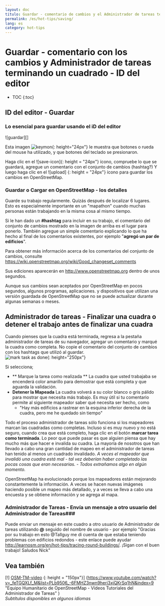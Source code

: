 ```yaml
---
layout: doc
titulo: Guardar - comentario de cambios y el Administrador de tareas terminando un cuadrado - ID del editor
permalink: /es/hot-tips/saving/
lang: es
category: hot-tips
---
```


Guardar - comentario con los cambios y Administrador de tareas terminando un cuadrado - ID del editor
============

- TOC
{:toc}

ID del editor - Guardar
------------------

### Lo esencial para guardar usando el iD del editor ###

![guardar][]

Esta imagen ![keymon]{: height="24px"} le muestra que botones o rueda del mouse ha utilizado, y que botones del teclado se presionaron.  

Haga clic en el ![save-icon]{: height = "24px"} ícono, compruebe lo que se guardará, agregue un comentario con el conjunto de cambios (hashtag?) Y luego haga clic en el ![upload] {: height = "24px"} ícono para guardar los cambios en OpenStreetMap.  

### Guardar o Cargar en OpenStreetMap - los detalles ###

Guarde su trabajo regularmente. Quizás después de localizar 6 lugares. Esto es especialmente importante en un "mapathon" cuando muchas personas están trabajando en la misma cosa al mismo tiempo.  

Si le han dado un **#hashtag** para incluir en su trabajo, el comentario del conjunto de cambios mostrado en la imagen de arriba es el lugar para ponerlo. También agregue un simple comentario explicando lo que ha hecho al final de los comentarios existentes, por ejemplo "**agregó un par de edificios**".  

Para obtener más información acerca de los comentarios del conjunto de cambios, consulte <https://wiki.openstreetmap.org/wiki/Good_changeset_comments>  

Sus ediciones aparecerán en <http://www.openstreetmap.org> dentro de unos segundos.  

Aunque sus cambios sean aceptados por OpenStreetMap en pocos segundos, algunos programas, aplicaciones. y dispositivos que utilizan una versión guardada de OpenStreetMap que no se puede actualizar durante algunas semanas o meses.  

Administrador de tareas - Finalizar una cuadra o detener el trabajo antes de finalizar una cuadra  
-------------------------------------------------------------------

Cuando pienses que la cuadra está terminada, regresa a la pestaña administrador de tareas de su navegador, agregar un comentario y marqué la cuadra como completa. No copie el comentario del conjunto de cambios con los hashtags que utilizó al guardar.  
![mark task as done]{: height="250px"}  

Si selecciona;

- ** Marque la tarea como realizada ** La cuadra que usted trabajaba se encenderá color amarillo para demostrar que está completa y que aguarda la validación.  
- **Detener la Mapeada** La cuadra volverá a su color blanco o gris pálido para mostrar que necesita más trabajo. Es muy útil si tu comentario permite al siguiente mapeador saber qué necesita ser hecho, como  
    - "Hay más edificios a rastrear en la esquina inferior derecha de la cuadra, pero me he quedado sin tiempo"  

Todo el proceso administrador de tareas sólo funciona si los mapeadores marcan las cuadradas como completas. Incluso si es muy nuevo y no está seguro, cuando crea que está completo, haga clic en el botón **marcar tarea como terminada**. Lo peor que puede pasar es que alguien piensa que hay mucho más que hacer e invalida su cuadra. La mayoría de nosotros que han llevado a cabo una gran cantidad de mapeo en el administrador de tareas han tenido al menos un cuadrado invalidado. *A veces el mapeador que invalidó una cuadra está mal - tal vez deberían haber completado las pocas cosas que eran necesarias. - Todos extrañamos algo en algún momento.*  

OpenStreetMap ha evolucionado porque los mapeadores están mejorando constantemente la información. A veces se hacen nuevas imágenes haciendo posible un mapeo más detallado, y a veces se lleva a cabo una encuesta y se obtiene información y se agrega al mapa.   

### Administrador de Tareas - Envía un mensaje a otro usuario del Administrador de Tareas###
Puede enviar un mensaje en este cuadro a otro usuario de Administrador de tareas utilizando **@** seguido del nombre de usuario - por ejemplo "Gracias por su trabajo en esto @Tallguy me di cuenta de que estaba teniendo problemas con edificios redondos - este enlace puede ayudar http://learnosm.org/en/hot-tips/tracing-round-buildings/. ¡Sigan con el buen trabajo! Saludos Nick"  

Vea también  
---------

[!] [OSM-TM-video] {: height = "150px"}] (https://www.youtube.com/watch?v=_feTGQXLf_M&list=PLb9506_-6FMHZ3nwn9heri3xjQKrSq1hN&index=9 "Equipo Humanitario de OpenStreetMap - Vídeos Tutoriales del Administrador de Tareas" )  
*Subtítulos disponibles en algunos idiomas*  



[saving]:/images/hot-tips/saving.gif
[keymon]:/images/hot-tips/keymon.png
[mark task as done]:/images/hot-tips/mark-task-as-done.png
[Guardar-icono]: /images/beginner/save-icon.png "Guardar icono"
[subir]: /images/beginner/upload.png "Subir"
[arrow-up]: /images/arrow-up.png
[OSM-TM-video]: /images/hot-tips/OSM-TM-video.png "Equipo Humanitario OpenStreetMap - Videos Tutoriales del Administrador de Tareas"